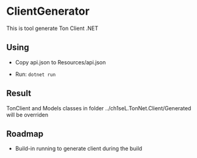 ﻿# ClientGenerator

This is tool generate Ton Client .NET 


## Using

- Copy api.json to Resources/api.json

- Run: `dotnet run`


## Result

TonClient and Models classes in folder ../ch1seL.TonNet.Client/Generated will be overriden


## Roadmap 

- Build-in running to generate client during the build